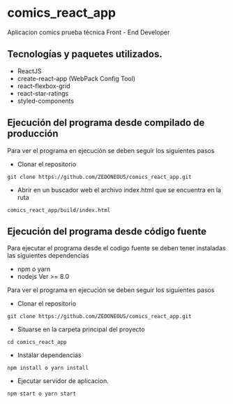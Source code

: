 # comics_react_app
Aplicacion comics prueba técnica Front - End Developer

## Tecnologías y paquetes utilizados.
- ReactJS
- create-react-app (WebPack Config Tool)
- react-flexbox-grid
- react-star-ratings
- styled-components

## Ejecución del programa desde compilado de producción
Para ver el programa en ejecución se deben seguir los siguientes pasos
- Clonar el repositorio
```
git clone https://github.com/ZEDONEOUS/comics_react_app.git
```
- Abrir en un buscador web el archivo index.html que se encuentra en la ruta
```
comics_react_app/build/index.html
```

## Ejecución del programa desde código fuente
Para ejecutar el programa desde el codigo fuente se deben tener instaladas las siguientes dependencias
- npm o yarn
- nodejs Ver >= 8.0

Para ver el programa en ejecución se deben seguir los siguientes pasos
- Clonar el repositorio
```
git clone https://github.com/ZEDONEOUS/comics_react_app.git
```
- Situarse en la carpeta principal del proyecto
```
cd comics_react_app
```
- Instalar dependencias
```
npm install o yarn install
```
- Ejecutar servidor de aplicacion.
```
npm start o yarn start
```
